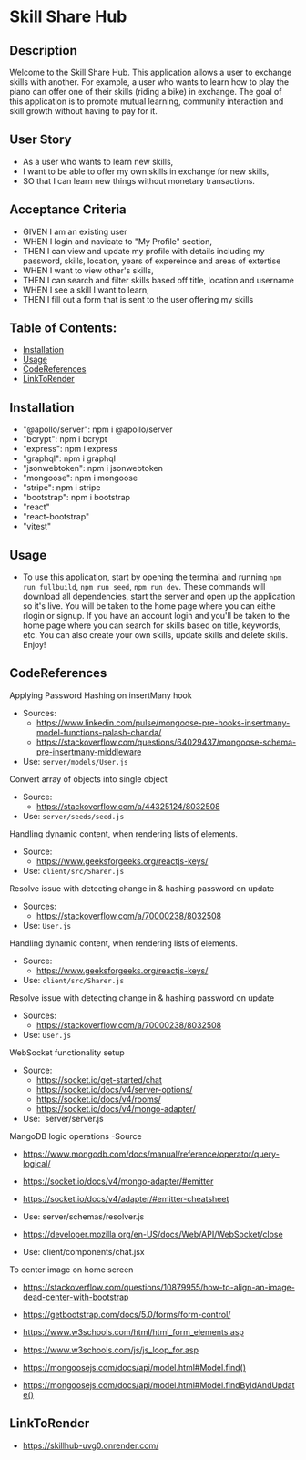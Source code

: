# Skill Share Hub

## Description

Welcome to the Skill Share Hub. This application allows a user to exchange skills with another. For example, a user who wants to learn how to play the piano can offer one of their skills (riding a bike) in exchange. The goal of this application is to promote mutual learning, community interaction and skill growth without having to pay for it.

## User Story

- As a user who wants to learn new skills,
- I want to be able to offer my own skills in exchange for new skills,
- SO that I can learn new things without monetary transactions.

## Acceptance Criteria

- GIVEN I am an existing user
- WHEN I login and navicate to "My Profile" section,
- THEN I can view and update my profile with details including my password, skills, location, years of expereince and areas of extertise
- WHEN I want to view other's skills,
- THEN I can search and filter skills based off title, location and username
- WHEN I see a skill I want to learn,
- THEN I fill out a form that is sent to the user offering my skills

## Table of Contents:

- [Installation](#installation)
- [Usage](#usage)
- [CodeReferences](#codereferences)
- [LinkToRender](#linktorender)

## Installation

- "@apollo/server": npm i @apollo/server
- "bcrypt": npm i bcrypt
- "express": npm i express
- "graphql": npm i graphql
- "jsonwebtoken": npm i jsonwebtoken
- "mongoose": npm i mongoose
- "stripe": npm i stripe
- "bootstrap": npm i bootstrap
- "react"
- "react-bootstrap"
- "vitest"

## Usage

- To use this application, start by opening the terminal and running `npm run fullbuild`, `npm run seed`, `npm run dev`. These commands will download all dependencies, start the server and open up the application so it's live. You will be taken to the home page where you can eithe rlogin or signup. If you have an account login and you'll be taken to the home page where you can search for skills based on title, keywords, etc. You can also create your own skills, update skills and delete skills. Enjoy!

## CodeReferences

Applying Password Hashing on insertMany hook

- Sources:
  - https://www.linkedin.com/pulse/mongoose-pre-hooks-insertmany-model-functions-palash-chanda/
  - https://stackoverflow.com/questions/64029437/mongoose-schema-pre-insertmany-middleware
- Use: `server/models/User.js`

Convert array of objects into single object

- Source:
  - https://stackoverflow.com/a/44325124/8032508
- Use: `server/seeds/seed.js`

Handling dynamic content, when rendering lists of elements.

- Source:
  - https://www.geeksforgeeks.org/reactjs-keys/
- Use: `client/src/Sharer.js`

Resolve issue with detecting change in & hashing password on update

- Sources:
  - https://stackoverflow.com/a/70000238/8032508
- Use: `User.js`

Handling dynamic content, when rendering lists of elements.

- Source:
  - https://www.geeksforgeeks.org/reactjs-keys/
- Use: `client/src/Sharer.js`

Resolve issue with detecting change in & hashing password on update

- Sources:
  - https://stackoverflow.com/a/70000238/8032508
- Use: `User.js`

WebSocket functionality setup

- Source:
  - https://socket.io/get-started/chat
  - https://socket.io/docs/v4/server-options/
  - https://socket.io/docs/v4/rooms/
  - https://socket.io/docs/v4/mongo-adapter/
- Use: `server/server.js

MangoDB logic operations
-Source

- https://www.mongodb.com/docs/manual/reference/operator/query-logical/
- https://socket.io/docs/v4/mongo-adapter/#emitter
- https://socket.io/docs/v4/adapter/#emitter-cheatsheet
- Use: server/schemas/resolver.js

- https://developer.mozilla.org/en-US/docs/Web/API/WebSocket/close
- Use: client/components/chat.jsx

To center image on home screen
-  https://stackoverflow.com/questions/10879955/how-to-align-an-image-dead-center-with-bootstrap 

- https://getbootstrap.com/docs/5.0/forms/form-control/  
- https://www.w3schools.com/html/html_form_elements.asp 
- https://www.w3schools.com/js/js_loop_for.asp 
- https://mongoosejs.com/docs/api/model.html#Model.find()  
- https://mongoosejs.com/docs/api/model.html#Model.findByIdAndUpdate() 

## LinkToRender

- https://skillhub-uvg0.onrender.com/
